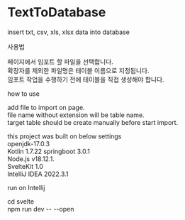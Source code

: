 # TextToDatabase 
insert txt, csv, xls, xlsx data into database  
  
사용법  
  
페이지에서 임포트 할 파일을 선택합니다.  
확장자를 제외한 파일명은 테이블 이름으로 지정됩니다.  
임포트 작업을 수행하기 전에 테이블을 직접 생성해야 합니다.  

how to use    

add file to import on page.  
file name without extension will be table name.  
target table should be create manually before start import.  




this project was built on below settings  
openjdk-17.0.3  
Kotlin 1.7.22
springboot 3.0.1  
Node.js v18.12.1.  
SvelteKit 1.0  
IntelliJ IDEA 2022.3.1  
    
run on Intellij  
  
cd svelte  
npm run dev -- --open  
